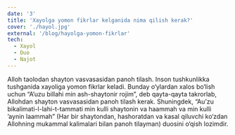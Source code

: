 ```yaml
---
date: '3'
title: 'Xayolga yomon fikrlar kelganida nima qilish kerak?'
cover: './hayol.jpg'
external: '/blog/hayolga-yomon-fikrlar'
tech:
  - Xayol
  - Duo
  - Najot
---
```


Alloh taolodan shayton vasvasasidan panoh tilash. Inson tushkunlikka tushganida xayoliga yomon fikrlar keladi. Bunday o‘ylardan xalos bo‘lish uchun “A’uzu billahi min ash-shaytonir rojim”, deb qayta-qayta takrorlab, Allohdan shayton vasvasasidan panoh tilash kerak. Shuningdek, “Au’zu bikalimati-l-lahi-t-tammati min kulli shaytonin va haammah va min kulli ’aynin laammah” (Har bir shaytondan, hashoratdan va kasal qiluvchi ko‘zdan Allohning mukammal kalimalari bilan panoh tilayman) duosini o‘qish lozimdir.
